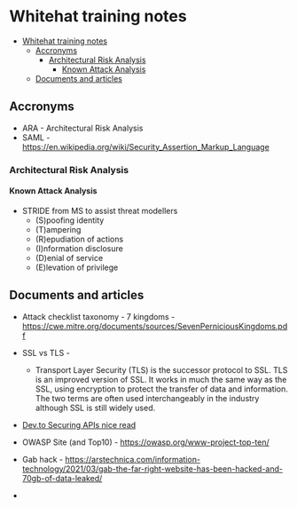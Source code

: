 # Whitehat training notes

- [Whitehat training notes](#whitehat-training-notes)
  - [Accronyms](#accronyms)
    - [Architectural Risk Analysis](#architectural-risk-analysis)
      - [Known Attack Analysis](#known-attack-analysis)
  - [Documents and articles](#documents-and-articles)

## Accronyms

- ARA - Architectural Risk Analysis
- SAML -
    <https://en.wikipedia.org/wiki/Security_Assertion_Markup_Language>

### Architectural Risk Analysis

#### Known Attack Analysis

- STRIDE from MS to assist threat modellers
  - (S)poofing identity
  - (T)ampering
  - (R)epudiation of actions
  - (I)nformation disclosure
  - (D)enial of service
  - (E)levation of privilege

## Documents and articles

- Attack checklist taxonomy - 7 kingdoms -
    <https://cwe.mitre.org/documents/sources/SevenPerniciousKingdoms.pdf>
- SSL vs TLS -
  - Transport Layer Security (TLS) is the successor protocol to SSL.
        TLS is an improved version of SSL. It works in much the same way
        as the SSL, using encryption to protect the transfer of data and
        information. The two terms are often used interchangeably in the
        industry although SSL is still widely used.

- [Dev.to Securing APIs nice read](https://dev.to/bearer/api-security-best-practices-3gjl?utm_source=digest_mailer&utm_medium=email&utm_campaign=digest_email)
- OWASP Site (and Top10) - <https://owasp.org/www-project-top-ten/>
- Gab hack - <https://arstechnica.com/information-technology/2021/03/gab-the-far-right-website-has-been-hacked-and-70gb-of-data-leaked/>
- 

